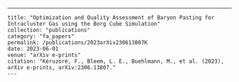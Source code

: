 ---
    title: "Optimization and Quality Assessment of Baryon Pasting for Intracluster Gas using the Borg Cube Simulation"
    collection: "publications"
    category: "fa_papers"
    permalink: /publications/2023arXiv230613807K
    date: 2023-06-01
    venue: "arXiv e-prints"
    citation: "Kéruzoré, F., Bleem, L. E., Buehlmann, M., et al. (2023), arXiv e-prints, arXiv:2306.13807."
    ---